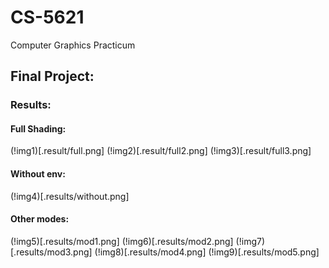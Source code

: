 # CS-5621
Computer Graphics Practicum


## Final Project:

### Results:

#### Full Shading:

(!img1)[.result/full.png]
(!img2)[.result/full2.png]
(!img3)[.result/full3.png]

#### Without env:

(!img4)[.results/without.png]

#### Other modes:
(!img5)[.results/mod1.png]
(!img6)[.results/mod2.png]
(!img7)[.results/mod3.png]
(!img8)[.results/mod4.png]
(!img9)[.results/mod5.png]
